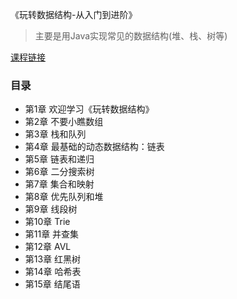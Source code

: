 《玩转数据结构-从入门到进阶》
> 主要是用Java实现常见的数据结构(堆、栈、树等)

[课程链接](https://coding.imooc.com/learn/list/207.html)

### 目录
+ 第1章 欢迎学习《玩转数据结构》
+ 第2章 不要小瞧数组
+ 第3章 栈和队列
+ 第4章 最基础的动态数据结构：链表
+ 第5章 链表和递归
+ 第6章 二分搜索树
+ 第7章 集合和映射
+ 第8章 优先队列和堆
+ 第9章 线段树
+ 第10章 Trie
+ 第11章 并查集
+ 第12章 AVL
+ 第13章 红黑树
+ 第14章 哈希表
+ 第15章 结尾语
